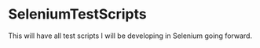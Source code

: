 # SeleniumTestScripts
This will have all test scripts I will be developing in Selenium going forward.
